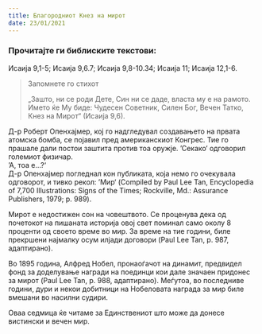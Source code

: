 ```yaml
---
title: Благородниот Кнез на мирот
date: 23/01/2021
---
```


### Прочитајте ги библиските текстови:
Исаија 9,1-5; Исаија 9,6.7; Исаија 9,8-10.34; Исаија 11; Исаија 12,1-6.

> <p>Запомнете го стихот</p>
> „Зашто, ни се роди Дете, Син ни се даде, власта му е на рамото. Името ќе Му биде: Чудесен Советник, Силен Бог, Вечен Татко, Кнез на Мирот“ (Исаија 9,6).

Д-р Роберт Опенхајмер, кој го надгледувал создавањето на првата атомска бомба, се појавил пред американскиот Конгрес. Тие го прашале дали постои заштита против тоа оружје. ’Секако‘ одговорил големиот физичар.
<br>
’А, тоа е...?‘
<br>
Д-р Опенхајмер погледнал кон публиката, која немо го очекувала одговорот, и тивко рекол: ’Мир‘ (Compiled by Paul Lee Tan, Еncyclopedia оf 7,700 Illustrations: Signs of the Times; Rockville, Мd.: Аssurance Publishers, 1979; p. 989).

Мирот е недостижен сон на човештвото. Се проценува дека од почетокот на пишаната историја овој свет поминал само околу 8 проценти од своето време во мир. За време на тие години, биле прекршени најмалку осум илјади договори (Paul Lee Tan, p. 987, адаптирано).

Во 1895 година, Алфред Нобел, пронаоѓачот на динамит, предвидел фонд за доделување награди на поединци кои дале значаен придонес за мирот (Paul Lee Tan, p. 988, адаптирано). Меѓутоа, во последниве години, дури и некои добитници на Нобеловата награда за мир биле вмешани во насилни судири.

Оваа седмица ќе читаме за Единствениот што може да донесе вистински и вечен мир.